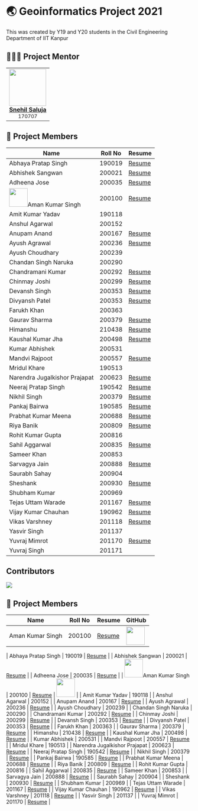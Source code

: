 # 🌏 Geoinformatics Project 2021

This was created by Y19 and Y20 students in the Civil Engineering Department of IIT Kanpur

## 👨🏻‍🏫 Project Mentor

<table>
    <tr>
        <td align="center"><a href="https://github.com/simpleesnehil"><img
                    src="https://avatars.githubusercontent.com/u/86979316?v=4" width="100px;" alt="" /><br><b>Snehil Saluja</b></a><br><sub>170707</sub></td>
    </tr>
</table>

## 👥 Project Members

| Name                                                                                                      | Roll No | Resume                                                                                          |
| --------------------------------------------------------------------------------------------------------- | ------- | ----------------------------------------------------------------------------------------------- |
| Abhaya Pratap Singh                                                                                       | 190019  | [Resume](https://drive.google.com/file/d/1tDHCM_zS5plcAhn1CY3C86Juf31Px6Tg/view?usp=sharing)    |
| Abhishek Sangwan                                                                                          | 200021  | [Resume](https://drive.google.com/file/d/1-igkARvEBN9q_FNoooMTC134hOJNDgiJ/view?usp=sharing)    |
| Adheena Jose                                                                                              | 200035  | [Resume](https://drive.google.com/file/d/1mVUWHN1iGrfThmykHKejaYySocsQ36YE/view?usp=sharing)    |
| <code><img src="https://avatars.githubusercontent.com/u/85317992?v=4" width="50;"></code>Aman Kumar Singh | 200100  | [Resume](https://amanks-20.github.io/GI_Project_Resume/)                                        |
| Amit Kumar Yadav                                                                                          | 190118  |
| Anshul Agarwal                                                                                            | 200152  |
| Anupam Anand                                                                                              | 200167  | [Resume](https://drive.google.com/file/d/1p4sI1Vk_mPUONu_MVNJxE-ID0OB0MJ34/view?usp=sharing)    |
| Ayush Agrawal                                                                                             | 200236  | [Resume](https://drive.google.com/file/d/1j8FM9x3Q_U-RvZj3BaKYTkL_TbxI4WQY/view?usp=sharing)    |
| Ayush Choudhary                                                                                           | 200239  |
| Chandan Singh Naruka                                                                                      | 200290  |
| Chandramani Kumar                                                                                         | 200292  | [Resume](https://drive.google.com/file/d/1DUpIZfPUG2aTcevTtKK0HanyY5GVPEV0/view?usp=sharinggit) |
| Chinmay Joshi                                                                                             | 200299  | [Resume](https://drive.google.com/file/d/1mJV2DacQmAwdDuxxEXZtW-eNvb9irxPd/view?usp=sharing)    |
| Devansh Singh                                                                                             | 200353  | [Resume](https://drive.google.com/file/d/1fPFgUAAfZsBgON3MA2myhk8ojRfUgt0n/view?usp=sharing)    |
| Divyansh Patel                                                                                            | 200353  | [Resume](https://drive.google.com/file/d/1mvGPpuJotvn-PSo2O9PnbHiB-845yiwe/view?usp=sharing)    |
| Farukh Khan                                                                                               | 200363  |
| Gaurav Sharma                                                                                             | 200379  | [Resume](https://drive.google.com/file/d/1jgNzGAasAQmqdBWB-uOG6JPGEAdREnPh/view?usp=sharing)    |
| Himanshu                                                                                                  | 210438  | [Resume](https://drive.google.com/file/d/1EBlO5ha7_4engy2LRMYfUdReU-MltSRk/view?usp=sharing%7D) |
| Kaushal Kumar Jha                                                                                         | 200498  | [Resume](https://drive.google.com/file/d/1qxpPeHLSjecauu5AifMIwbPmr6bgKI4E/view?usp=sharing)    |
| Kumar Abhishek                                                                                            | 200531  |
| Mandvi Rajpoot                                                                                            | 200557  | [Resume](https://drive.google.com/file/d/1PqsI74KCtEGDm0CZEEtwLK6gSKK_6p8o/view?usp=sharing)    |
| Mridul Khare                                                                                              | 190513  |
| Narendra Jugalkishor Prajapat                                                                             | 200623  | [Resume](https://drive.google.com/file/d/1TyEPpZjNkqFE5lxGvXP81roArF4AM7-9/view?usp=sharing)    |
| Neeraj Pratap Singh                                                                                       | 190542  | [Resume](https://drive.google.com/file/d/1p9GfxqEAnh_SqRimSOJG6BmtRxdLhzyl/view?usp=sharing)    |
| Nikhil Singh                                                                                              | 200379  | [Resume](https://drive.google.com/file/d/1F1tyQndbAyLrQaIEiACz83XO9nRc8r7W/view?usp=sharing)    |
| Pankaj Bairwa                                                                                             | 190585  | [Resume](https://drive.google.com/file/d/1dGCd8Y2NfJnbfV1vM1ZO56hE1S-06FUU/view?usp=sharing)    |
| Prabhat Kumar Meena                                                                                       | 200688  | [Resume](https://drive.google.com/file/d/1e4u5KwgAiNYbBG875S1VtIH5HAM3xryg/view?usp=sharing)    |
| Riya Banik                                                                                                | 200809  | [Resume](https://drive.google.com/file/d/1LCjo1HjDxm26GbAfJC5ApistPhlijgce/view?usp=sharing)    |
| Rohit Kumar Gupta                                                                                         | 200816  |
| Sahil Aggarwal                                                                                            | 200835  | [Resume](https://drive.google.com/file/d/12XShRVSO3fYJtLa8pkN7s82SiCDiqJTA/view?usp=sharing)    |
| Sameer Khan                                                                                               | 200853  |
| Sarvagya Jain                                                                                             | 200888  | [Resume](https://drive.google.com/file/d/1lCJagqwvorxojJ5PNaMe8RV0DdGXPnDu/view?usp=sharing)    |
| Saurabh Sahay                                                                                             | 200904  |
| Sheshank                                                                                                  | 200930  | [Resume](https://drive.google.com/file/d/1Gv48voubAl9lH-iznfhvQXjhwEqCJLpS/view?usp=sharing)    |
| Shubham Kumar                                                                                             | 200969  |
| Tejas Uttam Warade                                                                                        | 201167  | [Resume](https://drive.google.com/file/d/1LKImamNsgqJ5UtPV_uhCzL8JgQi9v-TI/view?usp=sharing)    |
| Vijay Kumar Chauhan                                                                                       | 190962  | [Resume](https://drive.google.com/file/d/1g70U5FN5xA_UcSogscn2iCDxeWvtUHNZ/view?usp=sharing)    |
| Vikas Varshney                                                                                            | 201118  | [Resume](https://drive.google.com/file/d/1B19lvUZuHajOzPiMGcVfmUG00Qih7K79/view?usp=sharing)    |
| Yasvir Singh                                                                                              | 201137  |
| Yuvraj Mimrot                                                                                             | 201170  | [Resume](https://drive.google.com/file/d/17FZWgH0-5KEvVzUK3ZAulg3bw4zoXewG/view?usp=sharing)    |
| Yuvraj Singh                                                                                              | 201171  |

## Contributors

<a href="https://github.com/mrsnhl/giproject/graphs/contributors"><img src="https://contrib.rocks/image?repo=mrsnhl/giproject"></a>

## 👥 Project Members

| Name             | Roll No | Resume                                                   | GitHub                                                                                                                               |
| ---------------- | ------- | -------------------------------------------------------- | ------------------------------------------------------------------------------------------------------------------------------------ |
| Aman Kumar Singh | 200100  | [Resume](https://amanks-20.github.io/GI_Project_Resume/) | <code><a href="https://github.com/amanks-20"><img src="https://avatars.githubusercontent.com/u/85317992?v=4" width="50;"></a></code> |

| Abhaya Pratap Singh | 190019 | [Resume](https://drive.google.com/file/d/1tDHCM_zS5plcAhn1CY3C86Juf31Px6Tg/view?usp=sharing) |
| Abhishek Sangwan | 200021 | [Resume](https://drive.google.com/file/d/1-igkARvEBN9q_FNoooMTC134hOJNDgiJ/view?usp=sharing) |
| Adheena Jose | 200035 | [Resume](https://drive.google.com/file/d/1mVUWHN1iGrfThmykHKejaYySocsQ36YE/view?usp=sharing) |
| <code><img src="https://avatars.githubusercontent.com/u/85317992?v=4" width="50;"></code>Aman Kumar Singh | 200100 | [Resume](https://amanks-20.github.io/GI_Project_Resume/) | <a href="https://github.com/amanks-20"><img src="https://avatars.githubusercontent.com/u/85317992?v=4" width="50;"></a> |
| Amit Kumar Yadav | 190118 |
| Anshul Agarwal | 200152 |
| Anupam Anand | 200167 | [Resume](https://drive.google.com/file/d/1p4sI1Vk_mPUONu_MVNJxE-ID0OB0MJ34/view?usp=sharing) |
| Ayush Agrawal | 200236 | [Resume](https://drive.google.com/file/d/1j8FM9x3Q_U-RvZj3BaKYTkL_TbxI4WQY/view?usp=sharing) |
| Ayush Choudhary | 200239 |
| Chandan Singh Naruka | 200290 |
| Chandramani Kumar | 200292 | [Resume](https://drive.google.com/file/d/1DUpIZfPUG2aTcevTtKK0HanyY5GVPEV0/view?usp=sharinggit) |
| Chinmay Joshi | 200299 | [Resume](https://drive.google.com/file/d/1mJV2DacQmAwdDuxxEXZtW-eNvb9irxPd/view?usp=sharing) |
| Devansh Singh | 200353 | [Resume](https://drive.google.com/file/d/1fPFgUAAfZsBgON3MA2myhk8ojRfUgt0n/view?usp=sharing) |
| Divyansh Patel | 200353 | [Resume](https://drive.google.com/file/d/1mvGPpuJotvn-PSo2O9PnbHiB-845yiwe/view?usp=sharing) |
| Farukh Khan | 200363 |
| Gaurav Sharma | 200379 | [Resume](https://drive.google.com/file/d/1jgNzGAasAQmqdBWB-uOG6JPGEAdREnPh/view?usp=sharing) |
| Himanshu | 210438 | [Resume](https://drive.google.com/file/d/1EBlO5ha7_4engy2LRMYfUdReU-MltSRk/view?usp=sharing%7D) |
| Kaushal Kumar Jha | 200498 | [Resume](https://drive.google.com/file/d/1qxpPeHLSjecauu5AifMIwbPmr6bgKI4E/view?usp=sharing) |
| Kumar Abhishek | 200531 |
| Mandvi Rajpoot | 200557 | [Resume](https://drive.google.com/file/d/1PqsI74KCtEGDm0CZEEtwLK6gSKK_6p8o/view?usp=sharing) |
| Mridul Khare | 190513 |
| Narendra Jugalkishor Prajapat | 200623 | [Resume](https://drive.google.com/file/d/1TyEPpZjNkqFE5lxGvXP81roArF4AM7-9/view?usp=sharing) |
| Neeraj Pratap Singh | 190542 | [Resume](https://drive.google.com/file/d/1p9GfxqEAnh_SqRimSOJG6BmtRxdLhzyl/view?usp=sharing) |
| Nikhil Singh | 200379 | [Resume](https://drive.google.com/file/d/1F1tyQndbAyLrQaIEiACz83XO9nRc8r7W/view?usp=sharing) |
| Pankaj Bairwa | 190585 | [Resume](https://drive.google.com/file/d/1dGCd8Y2NfJnbfV1vM1ZO56hE1S-06FUU/view?usp=sharing) |
| Prabhat Kumar Meena | 200688 | [Resume](https://drive.google.com/file/d/1e4u5KwgAiNYbBG875S1VtIH5HAM3xryg/view?usp=sharing) |
| Riya Banik | 200809 | [Resume](https://drive.google.com/file/d/1LCjo1HjDxm26GbAfJC5ApistPhlijgce/view?usp=sharing) |
| Rohit Kumar Gupta | 200816 |
| Sahil Aggarwal | 200835 | [Resume](https://drive.google.com/file/d/12XShRVSO3fYJtLa8pkN7s82SiCDiqJTA/view?usp=sharing) |
| Sameer Khan | 200853 |
| Sarvagya Jain | 200888 | [Resume](https://drive.google.com/file/d/1lCJagqwvorxojJ5PNaMe8RV0DdGXPnDu/view?usp=sharing) |
| Saurabh Sahay | 200904 |
| Sheshank | 200930 | [Resume](https://drive.google.com/file/d/1Gv48voubAl9lH-iznfhvQXjhwEqCJLpS/view?usp=sharing) |
| Shubham Kumar | 200969 |
| Tejas Uttam Warade | 201167 | [Resume](https://drive.google.com/file/d/1LKImamNsgqJ5UtPV_uhCzL8JgQi9v-TI/view?usp=sharing) |
| Vijay Kumar Chauhan | 190962 | [Resume](https://drive.google.com/file/d/1g70U5FN5xA_UcSogscn2iCDxeWvtUHNZ/view?usp=sharing) |
| Vikas Varshney | 201118 | [Resume](https://drive.google.com/file/d/1B19lvUZuHajOzPiMGcVfmUG00Qih7K79/view?usp=sharing) |
| Yasvir Singh | 201137 |
| Yuvraj Mimrot | 201170 | [Resume](https://drive.google.com/file/d/17FZWgH0-5KEvVzUK3ZAulg3bw4zoXewG/view?usp=sharing) |
